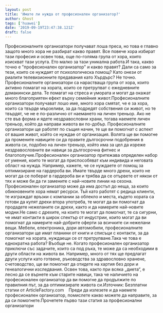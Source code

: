 ```yaml
---
layout: post
title: 'Имате ли нужда от професионален организатор?'
author: Ghost
tags: ['huawei']
date: '2019-09-19T23:47:38.121Z'
draft: false
---
```


Професионалните организатори получават лоша преса, но това е главно защото много хора не разбират какво правят. Все повече хора избират тази професия и освен това, още по-голяма група от хора, които изискват тази услуга. Ето малко за тази уникална работа.И така, какво точно е "професионален организатор" и какво правят? Дали са само за тези, които се нуждаят от психологическа помощ? Като онези от риалити телевизионните предавания като Хърдърс? Не точно. Професионалните организатори са нарастваща група от хора, които активно помагат на хората, които се претрупват с ежедневните домакински дела. Те помагат на стреса и умората и могат да окажат много благоприятен ефект върху семейния живот.Професионалните организатори получават лошо име, много хора смятат, че е за хора, които са твърде мързеливи, за да подредят собствения си живот, но те твърдят, че не е по-различно от наемането на личен треньор. Ако не сте във форма и ядете нездравословни храни, тогава наемете личен треньор, който да направи живота ви по-добър. Професионалните организатори ще работят по същия начин, те ще ви помогнат с аспект от вашия живот, който се нуждае от организация. Волята ще ви помогне да промените навиците си да правите дългосрочни подобрения в живота си, подобно на личен треньор, който има за цел да изреже нездравословните ви навици за дългосрочна фитнес и благополучие.Професионален организатор притежава определен набор от умения, които те могат да приспособяват към индивида и неговата област на нужда. Например, кажете, че се нуждаете от помощ за оптимизиране на гардероба ви. Имате твърде много дрехи, които не могат да се поберат в гардероба ви и трябва да се отървете от някои от тях и може би да ги замените с най-новите линии на сезона. Професионален организатор може да има достъп до неща, за които обикновените хора нямат ресурси. Тъй като работят с редица клиенти, те изграждат връзки с компании за облекло и места, където хората са готови да купят дрехи втора употреба, те могат да ви помогнат да продадете нежеланите си дрехи, както и да намерите най-новите модни.Не само с дрехите, на които те могат да помогнат, те са сигурни, че имат контакти в широк спектър от индустрии, които могат да ви помогнат да намерите най-добрите оферти за всичките си нежелани вещи. Мебели, електроника, дори автомобили, професионалните организатори ще имат планини от книги и списъци с контакти, за да помогнат на хората, нуждаещи се от претрупване.Така че това е еднократна работа? Въобще не. Когато професионален организатор приключи със задачите, които са под ръка, те може да са необходими в други области на живота ви. Например, много от тях ще предлагат други услуги като готвене, ръководства за здравословно хранене, счетоводство, ще ви помогнат да отидете на хартия без дори и генеалогични изследвания. Освен това, както при всяка „диета“, е лесно да се върнете към старите навици, така че наличието на професионален организатор да ви помогне да продължите по правилния път, за да оптимизирате живота си.Източник: Безплатни статии от ArticleFactory.com    Преди да излезете и да наемете професионален организатор, помислете какво можете да направите, за да си помогнете.Прочетете първо тази статия за професионални организатори
